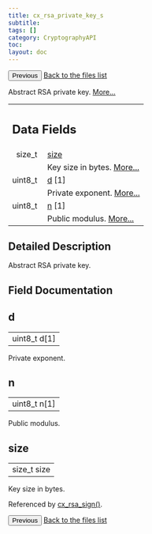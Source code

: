 ```yaml
---
title: cx_rsa_private_key_s
subtitle:
tags: []
category: CryptographyAPI
toc:
layout: doc
---
```


<button class="uk-button uk-button-default uk-button-small uk-margin-medium-top" onclick="history.back()">Previous</button>
<a class="uk-button uk-button-default uk-button-small uk-margin-medium-top crypto-button" href="../../crypto-api/files">Back to the files list</a>


<p>Abstract RSA private key.  
 <a href="../cx__rsa__private__key__s#details">More...</a></p>
<table class="memberdecls">
<tr class="heading"><td colspan="4"><h2 class="groupheader"><a name="pub-attribs"></a>
Data Fields</h2></td></tr>
<tr class="memitem:a854352f53b148adc24983a58a1866d66"><td class="memItemLeft" align="right" valign="top">size_t&#160;</td><td colspan="3" class="memItemRight" valign="bottom"><a class="el" href="../cx__rsa__private__key__s#a854352f53b148adc24983a58a1866d66">size</a></td></tr>
<tr class="memdesc:a854352f53b148adc24983a58a1866d66"><td class="mdescLeft">&#160;</td><td colspan="3" class="mdescRight">Key size in bytes.  <a href="#a854352f53b148adc24983a58a1866d66">More...</a><br /></td></tr>
<tr class="memitem:a78c6879cd8f5752ed4445a59eddbcec8"><td class="memItemLeft" align="right" valign="top">uint8_t&#160;</td><td colspan="3" class="memItemRight" valign="bottom"><a class="el" href="../cx__rsa__private__key__s#a78c6879cd8f5752ed4445a59eddbcec8">d</a> [1]</td></tr>
<tr class="memdesc:a78c6879cd8f5752ed4445a59eddbcec8"><td class="mdescLeft">&#160;</td><td colspan="3" class="mdescRight">Private exponent.  <a href="#a78c6879cd8f5752ed4445a59eddbcec8">More...</a><br /></td></tr>
<tr class="memitem:a0c9d3bf71f73955f665fda627b9d3ad4"><td class="memItemLeft" align="right" valign="top">uint8_t&#160;</td><td colspan="3" class="memItemRight" valign="bottom"><a class="el" href="../cx__rsa__private__key__s#a0c9d3bf71f73955f665fda627b9d3ad4">n</a> [1]</td></tr>
<tr class="memdesc:a0c9d3bf71f73955f665fda627b9d3ad4"><td class="mdescLeft">&#160;</td><td colspan="3" class="mdescRight">Public modulus.  <a href="#a0c9d3bf71f73955f665fda627b9d3ad4">More...</a><br /></td></tr>
</table>
<a name="details" id="details"></a>

## Detailed Description

<div class="textblock"><p>Abstract RSA private key. </p>
</div><h2 class="groupheader">Field Documentation</h2>
<a id="a78c6879cd8f5752ed4445a59eddbcec8"></a>
<h2 class="memtitle">d</h2>

<div class="memitem">
<div class="memproto">
      <table class="memname">
        <tr>
          <td class="memname">uint8_t d[1]</td>
        </tr>
      </table>
</div><div class="memdoc">

<p>Private exponent. </p>

</div>
</div>
<a id="a0c9d3bf71f73955f665fda627b9d3ad4"></a>
<h2 class="memtitle">n</h2>

<div class="memitem">
<div class="memproto">
      <table class="memname">
        <tr>
          <td class="memname">uint8_t n[1]</td>
        </tr>
      </table>
</div><div class="memdoc">

<p>Public modulus. </p>

</div>
</div>
<a id="a854352f53b148adc24983a58a1866d66"></a>
<h2 class="memtitle">size</h2>

<div class="memitem">
<div class="memproto">
      <table class="memname">
        <tr>
          <td class="memname">size_t size</td>
        </tr>
      </table>
</div><div class="memdoc">

<p>Key size in bytes. </p>

<p class="reference">Referenced by <a class="el" href="../lcx__rsa_8h#a3e5b8b019f6bba127d56897500c8b927">cx_rsa_sign()</a>.</p>

</div>
</div>
<button class="uk-button uk-button-default uk-button-small uk-margin-medium-top" onclick="history.back()">Previous</button>
<a class="uk-button uk-button-default uk-button-small uk-margin-medium-top crypto-button" href="../../crypto-api/files">Back to the files list</a>
